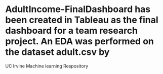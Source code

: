 # AdultIncome-FinalDashboard has been created in Tableau as the final dashboard for a team research project. An EDA was performed on the dataset adult.csv by
UC Irvine Machine learning Respository
